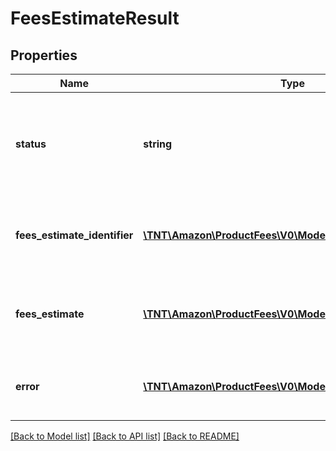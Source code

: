 # FeesEstimateResult

## Properties
Name | Type | Description | Notes
------------ | ------------- | ------------- | -------------
**status** | **string** | The status of the fee request. Possible values: Success, ClientError, ServiceError. | [optional] 
**fees_estimate_identifier** | [**\TNT\Amazon\ProductFees\V0\Model\FeesEstimateIdentifier**](FeesEstimateIdentifier.md) | Information used to identify a fees estimate request. | [optional] 
**fees_estimate** | [**\TNT\Amazon\ProductFees\V0\Model\FeesEstimate**](FeesEstimate.md) | The total estimated fees for an item and a list of details. | [optional] 
**error** | [**\TNT\Amazon\ProductFees\V0\Model\FeesEstimateError**](FeesEstimateError.md) | An error object with a type, code, and message. | [optional] 

[[Back to Model list]](../README.md#documentation-for-models) [[Back to API list]](../README.md#documentation-for-api-endpoints) [[Back to README]](../README.md)


